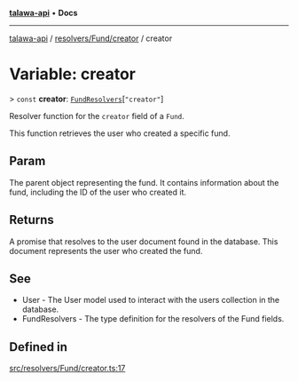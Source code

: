 [**talawa-api**](../../../../README.md) • **Docs**

***

[talawa-api](../../../../modules.md) / [resolvers/Fund/creator](../README.md) / creator

# Variable: creator

\> `const` **creator**: [`FundResolvers`](../../../../types/generatedGraphQLTypes/type-aliases/FundResolvers.md)\[`"creator"`\]

Resolver function for the `creator` field of a `Fund`.

This function retrieves the user who created a specific fund.

## Param

The parent object representing the fund. It contains information about the fund, including the ID of the user who created it.

## Returns

A promise that resolves to the user document found in the database. This document represents the user who created the fund.

## See

 - User - The User model used to interact with the users collection in the database.
 - FundResolvers - The type definition for the resolvers of the Fund fields.

## Defined in

[src/resolvers/Fund/creator.ts:17](https://github.com/PalisadoesFoundation/talawa-api/blob/f4877b986932181336f42a7336754de05976cd97/src/resolvers/Fund/creator.ts#L17)

